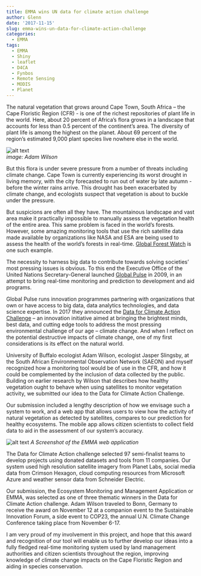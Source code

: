 ```yaml
---
title: EMMA wins UN data for climate action challenge
author: Glenn
date: '2017-11-15'
slug: emma-wins-un-data-for-climate-action-challenge
categories:
  - EMMA
tags:
  - EMMA
  - Shiny
  - leaflet
  - D4CA
  - Fynbos
  - Remote Sensing
  - MODIS
  - Planet
---
```


The natural vegetation that grows around Cape Town, South Africa – the Cape Floristic Region (CFR) - is one of the richest repositories of plant life in the world. Here, about 20 percent of Africa’s flora grows in a landscape that accounts for less than 0.5 percent of the continent’s area. The diversity of plant life is among the highest on the planet. About 69 percent of the region’s estimated 9,000 plant species live nowhere else in the world.

![alt text](/images/king-protea.jpg "Protea cynaroides")  
*image: Adam Wilson*

But this flora is under severe pressure from a number of threats including climate change. Cape Town is currently experiencing its worst drought in living memory, with the city forecasted to run out of water by late autumn - before the winter rains arrive. This drought has been exacerbated by climate change, and ecologists suspect that vegetation is about to buckle under the pressure. 

But suspicions are often all they have. The mountainous landscape and vast area make it practically impossible to manually assess the vegetation health of the entire area. This same problem is faced in the world’s forests. However, some amazing monitoring tools that use the rich satellite data made available by organizations like NASA and ESA are being used to assess the health of the world’s forests in real-time. [Global Forest Watch](http://www.globalforestwatch.org/) is one such example. 

The necessity to harness big data to contribute towards solving societies’ most pressing issues is obvious. To this end the Executive Office of the United Nations Secretary-General launched [Global Pulse](https://www.unglobalpulse.org/) in 2009, in an attempt to bring real-time monitoring and prediction to development and aid programs.

Global Pulse runs innovation programmes partnering with organizations that own or have access to big data, data analytics technologies, and data science expertise. In 2017 they announced the [Data for Climate Action Challenge](https://twitter.com/westerndigital/status/929749730279804928) – an innovation initiative aimed at bringing the brightest minds, best data, and cutting edge tools to address the most pressing environmental challenge of our age – climate change. And when I reflect on the potential destructive impacts of climate change, one of my first considerations is its effect on the natural world.

University of Buffalo ecologist Adam Wilson, ecologist Jasper Slingsby, at the South African Environmental Observation Network (SAEON) and myself recognized how a monitoring tool would be of use in the CFR, and how it could be complemented by the inclusion of data collected by the public. Building on earlier research by Wilson that describes how healthy vegetation ought to behave when using satellites to monitor vegetation activity, we submitted our idea to the Data for Climate Action Challenge.

Our submission included a lengthy description of how we envisage such a system to work, and a web app that allows users to view how the activity of natural vegetation as detected by satellites, compares to our prediction for healthy ecosystems. The mobile app allows citizen scientists to collect field data to aid in the assessment of our system’s accuracy.

![alt text](/images/emma.png "EMMA web application")
*A Screenshot of the EMMA web application*

The Data for Climate Action challenge selected 97 semi-finalist teams to develop projects using donated datasets and tools from 11 companies. Our system used high resolution satellite imagery from Planet Labs, social media data from Crimson Hexagon, cloud computing resources from Microsoft Azure and weather sensor data from Schneider Electric. 

Our submission, the Ecosystem Monitoring and Management Application or EMMA, was selected as one of three thematic winners in the Data for Climate Action challenge. Adam Wilson traveled to Bonn, Germany to receive the award on November 12 at a companion event to the Sustainable Innovation Forum, a side event to COP23, the annual U.N. Climate Change Conference taking place from November 6-17.

I am very proud of my involvement in this project, and hope that this award and recognition of our tool will enable us to further develop our ideas into a fully fledged real-time monitoring system used by land management authorities and citizen scientists throughout the region, improving knowledge of climate change impacts on the Cape Floristic Region and aiding in species conservation.
